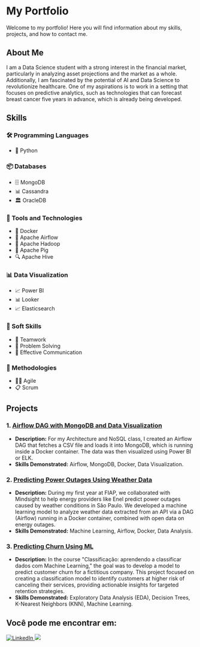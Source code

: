 # My Portfolio

Welcome to my portfolio! Here you will find information about my skills, projects, and how to contact me.

## About Me

I am a Data Science student with a strong interest in the financial market, particularly in analyzing asset projections and the market as a whole. Additionally, I am fascinated by the potential of AI and Data Science to revolutionize healthcare. One of my aspirations is to work in a setting that focuses on predictive analytics, such as technologies that can forecast breast cancer five years in advance, which is already being developed.

## Skills

### 🛠️ Programming Languages
- 🐍 Python

### 📦 Databases
- 🗄️ MongoDB
- 📊 Cassandra
- 🏛️ OracleDB

### 🔧 Tools and Technologies
- 🐳 Docker
- 🔄 Apache Airflow
- 🐘 Apache Hadoop
- 🐍 Apache Pig
- 🔍 Apache Hive

### 📊 Data Visualization
- 📈 Power BI
- 📊 Looker
- 📈 Elasticsearch

### 🧠 Soft Skills
- 🤝 Teamwork
- 🧩 Problem Solving
- 💬 Effective Communication

### 📅 Methodologies
- 🏃‍♂️ Agile
- 📋 Scrum



## Projects

### 1. [Airflow DAG with MongoDB and Data Visualization](https://github.com/MARIACLARACFBRITO/airflow_docker)
- **Description:** For my Architecture and NoSQL class, I created an Airflow DAG that fetches a CSV file and loads it into MongoDB, which is running inside a Docker container. The data was then visualized using Power BI or ELK.
- **Skills Demonstrated:** Airflow, MongoDB, Docker, Data Visualization.

### 2. [Predicting Power Outages Using Weather Data](https://github.com/MARIACLARACFBRITO/power_outages_prediction)
- **Description:** During my first year at FIAP, we collaborated with Mindsight to help energy providers like Enel predict power outages caused by weather conditions in São Paulo. We developed a machine learning model to analyze weather data extracted from an API via a DAG (Airflow) running in a Docker container, combined with open data on energy outages.
- **Skills Demonstrated:** Machine Learning, Airflow, Docker, Data Analysis.

### 3. [Predicting Churn Using ML](https://github.com/MARIACLARACFBRITO/)
- **Description:** In the course "Classificação: aprendendo a classificar dados com Machine Learning," the goal was to develop a model to predict customer churn for a fictitious company. This project focused on creating a classification model to identify customers at higher risk of canceling their services, providing actionable insights for targeted retention strategies.
- **Skills Demonstrated:** Exploratory Data Analysis (EDA), Decision Trees, K-Nearest Neighbors (KNN), Machine Learning.


## Você pode me encontrar em:

<a href="https://www.linkedin.com/in/maria-clara-brito-640604220/">
  <img src="https://img.shields.io/badge/linkedin-%230077B5.svg?style=for-the-badge&logo=linkedin&logoColor=white" alt="LinkedIn"/>
</a>

<a href="mailto:mariaclarabritofaculdade@gmail.com">
  <img src="https://img.shields.io/badge/Gmail-D14836?style=for-the-badge&logo=gmail&logoColor=white"/>
</a>
